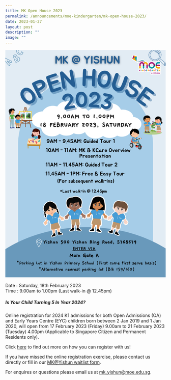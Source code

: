 ```yaml
---
title: MK Open House 2023
permalink: /announcements/moe-kindergarten/mk-open-house-2023/
date: 2023-01-27
layout: post
description: ""
image: ""
---
```




![](/images/MK%20YPS/MK%20Open%20House%202023/OH_2023.png)

Date : Saturday, 18th February 2023
<br>Time : 9.00am to 1.00pm (Last walk-in @ 12.45pm)

##### **Is Your Child Turning 5 In Year 2024?**
Online registration for 2024 K1 admissions for both Open Admissions (OA) and Early Years Centre (EYC) children born between 2 Jan 2019 and 1 Jan 2020, will open from 17 February 2023 (Friday) 9.00am to 21 February 2023 (Tuesday) 4.00pm (Applicable to Singapore Citizen and Permanent Residents only).

Click [here](https://www.moe.gov.sg/preschool/moe-kindergarten/register/how-to-register/) to find out more on how you can register with us!

If you have missed the online registration exercise, please contact us directly or fill in our [MK@Yishun waitlist form](https://form.gov.sg/61c3c7951c62de001219aa38).

For enquires or questions please email us at [mk_yishun@moe.edu.sg](mailto:mk_yishun@moe.edu.sg).
